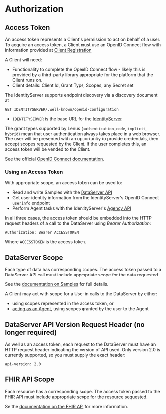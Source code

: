 # Authorization

## Access Token

An access token represents a Client's permission to act on behalf of a user. To acquire an access token, a Client must use an OpenID Connect flow with information provided at [Client Registration](../register_client.md)

A Client will need:

* Functionality to complete the OpenID Connect flow - likely this is provided by a third-party library appropriate for the platform that the Client runs on.
* Client details: Client Id, Grant Type, Scopes, any Secret set

The IdentityServer supports endpoint discovery via a discovery document at 

```
GET IDENTITYSERVER/.well-known/openid-configuration
```

* `IDENTITYSERVER` is the base URL for the [IdentityServer](../../../environment.md)

The grant types supported by Lenus (`authentication_code`, `implicit`, `hybrid`) mean that user authentication always takes place in a web browser. The user will be presented with an opportunity to provide credentials, then accept scopes requested by the Client. If the user completes this, an access token will be vended to the Client.

See the official [OpenID Connect documentation](http://openid.net/connect/).

### Using an Access Token

With appropriate scope, an access token can be used to:

* Read and write Samples with the [DataServer API](dataserver/index.md)
* Get user identity information from the IdentityServer's OpenID Connect `userinfo` endpoint
* Perform Agent tasks with the IdentityServer's [Agency API](agency/index.md)

In all three cases, the access token should be embedded into the HTTP request headers of a call to the DataServer using _Bearer Authorization_:

```
Authorization: Bearer ACCESSTOKEN
```

Where `ACCESSTOKEN` is the access token.

## DataServer Scope

Each type of data has corresponding scopes. The access token passed to a DataServer API call must include appropriate scope for the data requested.

See the [documentation on Samples](dataserver/samples/index.md) for full details.

A Client may act with scope for a User in calls to the DataServer by either:

- using scopes represented in the access token, or
- [acting as an Agent](agency/index.md), using scopes granted by the user to the Agent

## DataServer API Version Request Header (no longer required)

As well as an access token, each request to the DataServer must have an HTTP request header indicating the version of API used. Only version 2.0 is currently supported, so you must supply the exact header:

```
api-version: 2.0
```

## FHIR API Scope

Each resource has a corresponding scope.  The access token passed to the FHIR API must include appropriate scope for the resource sequested.

Se the [documentation on the FHIR API](fhir/index.md) for more information.

